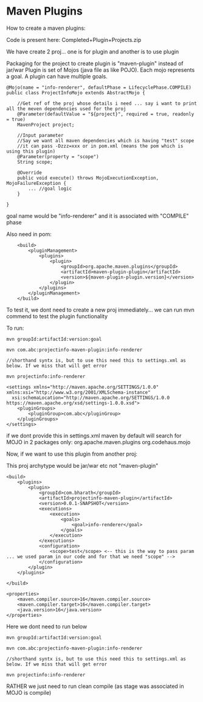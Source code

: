 # Maven Plugins

How to create a maven plugins:

Code is present here:
Completed+Plugin+Projects.zip

We have create 2 proj... one is for plugin and another is to use plugin

Packaging for the project to create plugin is "maven-plugin" instead of jar/war
Plugin is set of Mojos (java file as like POJO). Each mojo represents a goal. A plugin can have multiple goals.

```
@Mojo(name = "info-renderer", defaultPhase = LifecyclePhase.COMPILE)
public class ProjectInfoMojo extends AbstractMojo {

    //Get ref of the proj whose details i need ... say i want to print all the meven dependencies used for the proj
    @Parameter(defaultValue = "${project}", required = true, readonly = true)
	MavenProject project;

    //Input parameter
    //Say we want all maven dependencies which is having "test" scope 
    //it can pass -Dzzz=xxx or in pom.xml (means the pom which is using this plugin)
	@Parameter(property = "scope")
	String scope;

	@Override
	public void execute() throws MojoExecutionException, MojoFailureException {
        ...	//goal logic
    }

}
```

goal name would be "info-renderer" and it is associated with "COMPILE" phase


Also need in pom:

```
    <build>
		<pluginManagement>
			<plugins>
				<plugin>
					<groupId>org.apache.maven.plugins</groupId>
					<artifactId>maven-plugin-plugin</artifactId>
					<version>${maven-plugin-plugin.version}</version>
				</plugin>
			</plugins>
		</pluginManagement>
	</build>
```

To test it, we dont need to create a new proj immediately... we can run mvn commend to test the plugin functionality

To run:

```
mvn groupId:artifactId:version:goal

mvn com.abc:projectinfo-maven-plugin:info-renderer

//shorthand syntx is, but to use this need this to settings.xml as below. If we miss that will get error

mvn projectinfo:info-renderer

```

```
<settings xmlns="http://maven.apache.org/SETTINGS/1.0.0" xmlns:xsi="http://www.w3.org/2001/XMLSchema-instance"
  xsi:schemaLocation="http://maven.apache.org/SETTINGS/1.0.0 https://maven.apache.org/xsd/settings-1.0.0.xsd">
    <pluginGroups>
        <pluginGroup>com.abc</pluginGroup>
    </pluginGroups>
</settings>
```

if we dont provide this in settings.xml maven by default will search for MOJO in 2 packages only:
org.apache.maven.plugins
org.codehaus.mojo


Now, if we want to use this plugin from another proj:

This proj archytype would be jar/war etc not "maven-plugin" 


```
<build>
	<plugins>
		<plugin>
			<groupId>com.bharath</groupId>
			<artifactId>projectinfo-maven-plugin</artifactId>
			<version>0.0.1-SNAPSHOT</version>
			<executions>
				<execution>
					<goals>
						<goal>info-renderer</goal>
					</goals>
				</execution>
			</executions>
			<configuration>
				<scope>test</scope> <-- this is the way to pass param ... we used param in our code and for that we need "scope" -->
			</configuration>
		</plugin>
	</plugins>

</build>

<properties>
	<maven.compiler.source>16</maven.compiler.source>
	<maven.compiler.target>16</maven.compiler.target>
	<java.version>16</java.version>
</properties>

```

Here we dont need to run below
```
mvn groupId:artifactId:version:goal

mvn com.abc:projectinfo-maven-plugin:info-renderer

//shorthand syntx is, but to use this need this to settings.xml as below. If we miss that will get error

mvn projectinfo:info-renderer

```

RATHER we just need to run clean compile (as stage was associated in MOJO is compile)








